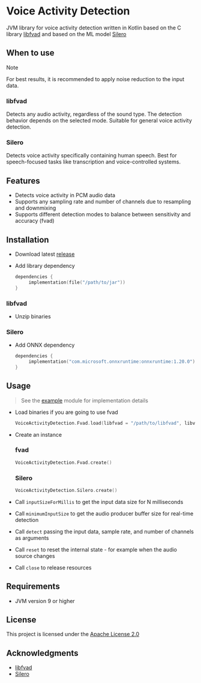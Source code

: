 # Voice Activity Detection

JVM library for voice activity detection written in Kotlin based on the C
library [libfvad](https://github.com/dpirch/libfvad) and based on the ML
model [Silero](https://github.com/snakers4/silero-vad)

## When to use

> [!NOTE]
> For best results, it is recommended to apply noise reduction to the input data.

### libfvad

Detects any audio activity, regardless of the sound type. The detection behavior depends on the selected mode. Suitable
for general voice activity detection.

### Silero

Detects voice activity specifically containing human speech. Best for speech-focused tasks like transcription and
voice-controlled systems.

## Features

- Detects voice activity in PCM audio data
- Supports any sampling rate and number of channels due to resampling and downmixing
- Supports different detection modes to balance between sensitivity and accuracy (fvad)

## Installation

- Download latest [release](https://github.com/numq/voice-activity-detection/releases)

- Add library dependency
   ```kotlin
   dependencies {
        implementation(file("/path/to/jar"))
   }
   ```

### libfvad

- Unzip binaries

### Silero

- Add ONNX dependency
   ```kotlin
   dependencies {
        implementation("com.microsoft.onnxruntime:onnxruntime:1.20.0")
   }
   ```

## Usage

> See the [example](example) module for implementation details

- Load binaries if you are going to use fvad
   ```kotlin
   VoiceActivityDetection.Fvad.load(libfvad = "/path/to/libfvad", libvad = "/path/to/libvad")
   ```

- Create an instance

  ### fvad

  ```kotlin
  VoiceActivityDetection.Fvad.create()
  ```

  ### Silero

  ```kotlin
  VoiceActivityDetection.Silero.create()
  ```

- Call `inputSizeForMillis` to get the input data size for N milliseconds

- Call `minimumInputSize` to get the audio producer buffer size for real-time detection

- Call `detect` passing the input data, sample rate, and number of channels as arguments


- Call `reset` to reset the internal state - for example when the audio source changes


- Call `close` to release resources

## Requirements

- JVM version 9 or higher

## License

This project is licensed under the [Apache License 2.0](LICENSE)

## Acknowledgments

- [libfvad](https://github.com/dpirch/libfvad)
- [Silero](https://github.com/snakers4/silero-vad)
